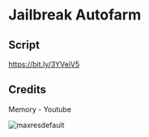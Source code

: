 # Jailbreak Autofarm

## Script
https://bit.ly/3YVeiV5

## Credits
Memory - Youtube

![maxresdefault](https://user-images.githubusercontent.com/126212769/221064336-0910a778-ef01-43ce-b0a6-4e2dc6fb4f16.jpg)
